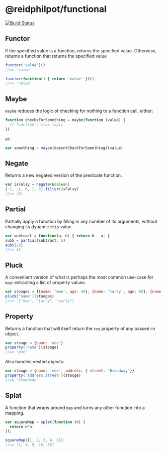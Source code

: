 # @reidphilpot/functional

[![Build Status](https://travis-ci.org/reidphilpot/functional.svg?branch=master)](https://travis-ci.org/reidphilpot/functional)

## Functor

If the specified value is a function, returns the specified value. Otherwise, returns a function that returns the specified value

``` javascript
functor('value')()
//=> 'value'

functor(function() { return 'value' })()
//=> 'value'
```

## Maybe

`maybe` reduces the logic of checking for nothing to a function call, either:

``` javascript
function checksForSomething = maybe(function (value) {
  // function's true logic
})
```

or:

``` javascript
var something = maybe(doesntCheckForSomething)(value)
```

## Negate

Returns a new negated version of the predicate function.

``` javascript
var isFalsy = negate(Boolean)
[-2, -1, 0, 1, 2].filter(isFalsy)
//=> [0]
```

## Partial

Partially apply a function by filling in any number of its arguments, without changing its dynamic `this` value.

``` javascript
var subtract = function(a, b) { return b - a; }
sub5 = partial(subtract, 5)
sub5(20)
//=> 15
```

## Pluck

A convenient version of what is perhaps the most common use-case for `map`: extracting a list of property values.

``` javascript
var stooges = [{name: 'moe', age: 40}, {name: 'larry', age: 50}, {name: 'curly', age: 60}];
pluck('name')(stooges)
//=> '["moe", "larry", "curly"]
```

## Property

Returns a function that will itself return the `key` property of any passed-in object.

``` javascript
var stooge = {name: 'moe'}
property('name')(stooge)
//=> "moe"
```

Also handles nested objects:

``` javascript
var stooge = {name: 'moe', address: { street: 'Broadway'}}
property('address.street')(stooge)
//=> "Broadway"
```

## Splat

A function that wraps around `map` and turns any other function into a mapping.

``` javascript
var squareMap = splat(function (n) {
  return n*n
});

squareMap([1, 2, 3, 4, 5])
//=> [1, 4, 9, 16, 25]
```

